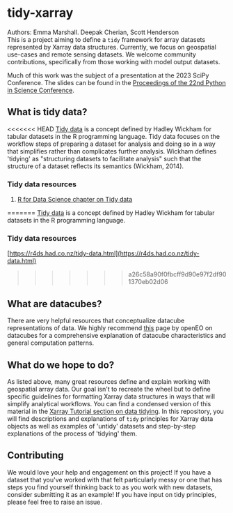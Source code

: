 # tidy-xarray

Authors: Emma Marshall. Deepak Cherian, Scott Henderson  
This is a project aiming to define a `tidy` framework for array datasets represented by Xarray data structures. Currently, we focus on geospatial use-cases and remote sensing datasets. We welcome community contributions, specifically from those working with model output datasets. 

Much of this work was the subject of a presentation at the 2023 SciPy Conference. The slides can be found in the [Proceedings of the 22nd Python in Science Conference](https://conference.scipy.org/proceedings/scipy2023/slides.html).

## What is tidy data?

<<<<<<< HEAD
[Tidy data](https://vita.had.co.nz/papers/tidy-data.pdf) is a concept defined by Hadley Wickham for tabular datasets in the R programming language. Tidy data focuses on the workflow steps of preparing a dataset for analysis and doing so in a way that simplifies rather than complicates further analysis. Wickham defines 'tidying' as "structuring datasets to facilitate analysis" such that the structure of a dataset reflects its semantics (Wickham, 2014). 

### Tidy data resources 

1. [R for Data Science chapter on Tidy data](https://r4ds.hadley.nz/data-tidy.html)


=======
[Tidy data](https://vita.had.co.nz/papers/tidy-data.pdf) is a concept defined by Hadley Wickham for tabular datasets in the R programming language. 

### Tidy data resources 

[https://r4ds.had.co.nz/tidy-data.html](https://r4ds.had.co.nz/tidy-data.html)
>>>>>>> a26c58a90f0fbcff9d90e97f2df901370eb02d06

## What are datacubes?

There are very helpful resources that conceptualize datacube representations of data. We highly recommend [this](https://openeo.org/documentation/1.0/datacubes.html#what-are-datacubes) page by openEO on datacubes for a comprehensive explanation of datacube characteristics and general computation patterns. 

## What do we hope to do? 

As listed above, many great resources define and explain working with geospatial array data. Our goal isn't to recreate the wheel but to define specific guidelines for formatting Xarray data structures in ways that will simplify analytical workflows. You can find a condensed version of this material in the [Xarray Tutorial section on data tidying](comingsoon). In this repository, you will find descriptions and explanations of `tidy` principles for Xarray data objects as well as examples of 'untidy' datasets and step-by-step explanations of the process of 'tidying' them. 

## Contributing

We would love your help and engagement on this project! If you have a dataset that you've worked with that felt particularly messy or one that has steps you find yourself thinking back to as you work with new datasets, consider submitting it as an example! If you have input on tidy principles, please feel free to raise an issue. 

